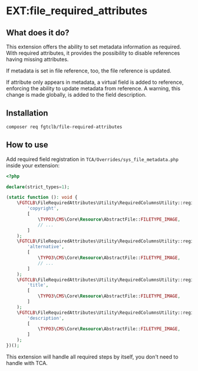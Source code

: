 # EXT:file_required_attributes

## What does it do?

This extension offers the ability to set metadata information as required.
With required attributes, it provides the possibility to disable references
having missing attributes.

If metadata is set in file reference, too, the file
reference is updated.

If attribute only appears in metadata, a virtual field is added to reference,
enforcing the ability to update metadata from reference. A warning, this change
is made globally, is added to the field description.

## Installation

```shell
composer req fgtclb/file-required-attributes
```

## How to use

Add required field registration in `TCA/Overrides/sys_file_metadata.php` inside
your extension:

```php
<?php

declare(strict_types=1);

(static function (): void {
    \FGTCLB\FileRequiredAttributes\Utility\RequiredColumnsUtility::register(
        'copyright',
        [
            \TYPO3\CMS\Core\Resource\AbstractFile::FILETYPE_IMAGE,
            // ...
        ]
    );
    \FGTCLB\FileRequiredAttributes\Utility\RequiredColumnsUtility::register(
        'alternative',
        [
            \TYPO3\CMS\Core\Resource\AbstractFile::FILETYPE_IMAGE,
            // ...
        ]
    );
    \FGTCLB\FileRequiredAttributes\Utility\RequiredColumnsUtility::register(
        'title',
        [
            \TYPO3\CMS\Core\Resource\AbstractFile::FILETYPE_IMAGE,
        ]
    );
    \FGTCLB\FileRequiredAttributes\Utility\RequiredColumnsUtility::register(
        'description',
        [
            \TYPO3\CMS\Core\Resource\AbstractFile::FILETYPE_IMAGE,
        ]
    );
})();
```

This extension will handle all required steps by itself, you don't need to
handle with TCA.
